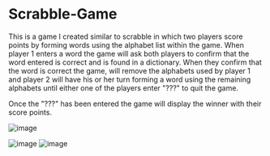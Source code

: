 # Scrabble-Game
This is a game I created similar to scrabble in which two players score points by forming words using the alphabet list within the game. When player 1 enters a word the game will ask both players to confirm that the word entered is correct and is found in a dictionary. When they confirm that the word is correct the game, will remove the alphabets used  by player 1 and player 2 will have his or her turn forming a word using the remaining alphabets until either one of the players enter "???" to quit the game. 

Once the "???" has been entered the game will display the winner with their score points.

![image](https://user-images.githubusercontent.com/65547230/105680136-0133bb80-5ef8-11eb-90e7-02946ebf2de8.png)

![image](https://user-images.githubusercontent.com/65547230/105680291-2d4f3c80-5ef8-11eb-8db2-3440391964bb.png)
![image](https://user-images.githubusercontent.com/65547230/105680327-3b9d5880-5ef8-11eb-90c5-589a6b182309.png)


